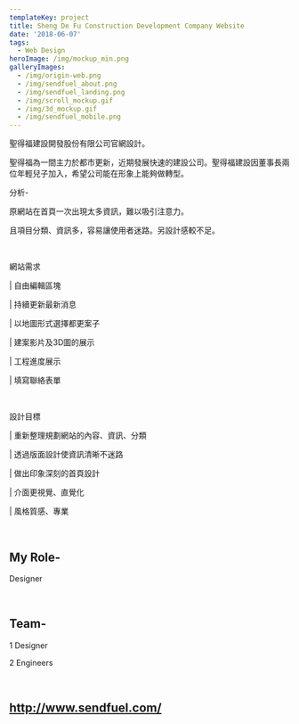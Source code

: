 ```yaml
---
templateKey: project
title: Sheng De Fu Construction Development Company Website
date: '2018-06-07'
tags:
  - Web Design
heroImage: /img/mockup_min.png
galleryImages:
  - /img/origin-web.png
  - /img/sendfuel_about.png
  - /img/sendfuel_landing.png
  - /img/scroll_mockup.gif
  - /img/3d_mockup.gif
  - /img/sendfuel_mobile.png
---
```

聖得福建設開發股份有限公司官網設計。

聖得福為一間主力於都市更新，近期發展快速的建設公司。聖得福建設因董事長兩位年輕兒子加入，希望公司能在形象上能夠做轉型。

分析-

原網站在首頁一次出現太多資訊，難以吸引注意力。

且項目分類、資訊多，容易讓使用者迷路。另設計感較不足。

<br/>

網站需求

\| 自由編輯區塊

\| 持續更新最新消息

\| 以地圖形式選擇都更案子

\| 建案影片及3D圖的展示

\| 工程進度展示

\| 填寫聯絡表單

<br/>

設計目標

\| 重新整理規劃網站的內容、資訊、分類

\| 透過版面設計使資訊清晰不迷路

\| 做出印象深刻的首頁設計

\| 介面更視覺、直覺化

\| 風格質感、專業

<br/>

## My Role-

Designer

<br/>

## Team-

1 Designer

2 Engineers

<br/>

## http://www.sendfuel.com/
